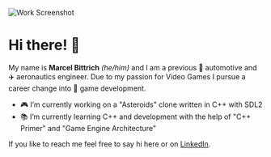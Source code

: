 ![Work Screenshot](https://user-images.githubusercontent.com/113523293/190176435-0d8876bb-1b32-483e-a891-53b61a6308e4.png)

# Hi there! 👋

My name is **Marcel Bittrich** *(he/him)* and I am a previous 🚗 automotive and ✈️ aeronautics engineer. Due to my passion for Video Games I pursue a career change into :space_invader: game development.

- :video_game: I’m currently working on a "Asteroids" clone written in C++ with SDL2
- :books: I’m currently learning C++ and development with the help of "C++ Primer" and "Game Engine Architecture"

If you like to reach me feel free to say hi here or on [LinkedIn](www.linkedin.com/in/marcel-bittrich).

<!--
**marcelbittrich/marcelbittrich** is a ✨ _special_ ✨ repository because its `README.md` (this file) appears on your GitHub profile.

Here are some ideas to get you started:

- :video_game: I’m currently working on a 
- :books: I’m currently learning ...
- 👯 I’m looking to collaborate on ...
- 🤔 I’m looking for help with ...
- 💬 Ask me about ...
- 📫 How to reach me: ...
- 😄 Pronouns: ...
- ⚡ Fun fact: ...
-->

